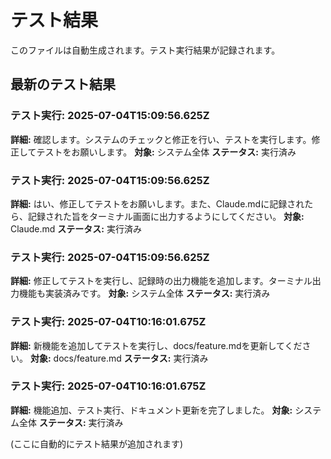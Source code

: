 # テスト結果

このファイルは自動生成されます。テスト実行結果が記録されます。

## 最新のテスト結果

### テスト実行: 2025-07-04T15:09:56.625Z
**詳細:** 確認します。システムのチェックと修正を行い、テストを実行します。修正してテストをお願いします。
**対象:** システム全体
**ステータス:** 実行済み

### テスト実行: 2025-07-04T15:09:56.625Z
**詳細:** はい、修正してテストをお願いします。また、Claude.mdに記録されたら、記録された旨をターミナル画面に出力するようにしてください。
**対象:** Claude.md
**ステータス:** 実行済み

### テスト実行: 2025-07-04T15:09:56.625Z
**詳細:** 修正してテストを実行し、記録時の出力機能を追加します。ターミナル出力機能も実装済みです。
**対象:** システム全体
**ステータス:** 実行済み


### テスト実行: 2025-07-04T10:16:01.675Z
**詳細:** 新機能を追加してテストを実行し、docs/feature.mdを更新してください。
**対象:** docs/feature.md
**ステータス:** 実行済み

### テスト実行: 2025-07-04T10:16:01.675Z
**詳細:** 機能追加、テスト実行、ドキュメント更新を完了しました。
**対象:** システム全体
**ステータス:** 実行済み


(ここに自動的にテスト結果が追加されます)
